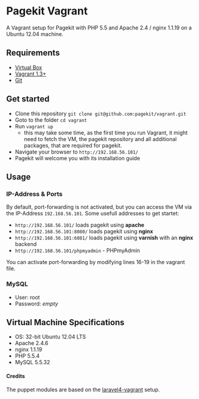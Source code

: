 # Pagekit Vagrant

A Vagrant setup for Pagekit with PHP 5.5 and Apache 2.4 / nginx 1.1.19 on a Ubuntu 12.04 machine.


## Requirements

- [Virtual Box](https://www.virtualbox.org/wiki/Downloads)
- [Vagrant 1.3+](http://www.vagrantup.com/downloads.html)
- [Git](http://git-scm.com/downloads)


## Get started

- Clone this repository `git clone git@github.com:pagekit/vagrant.git`
- Goto to the folder `cd vagrant`
- Run `vagrant up`
    + this may take some time, as the first time you run Vagrant, it might need to fetch the VM, the pagekit repository and all additional packages, that are required for pagekit.
- Navigate your browser to `http://192.168.56.101/`
- Pagekit will welcome you with its installation guide


## Usage

### IP-Address & Ports

By default, port-forwarding is not activated, but you can access the VM via the IP-Address `192.168.56.101`. Some usefull addresses to get startet:

- `http://192.168.56.101/` loads pagekit using **apache**
- `http://192.168.56.101:8080/` loads pagekit using **nginx**
- `http://192.168.56.101:6081/` loads pagekit using **varnish** with an **nginx** backend
- `http://192.168.56.101/phpmyadmin` - PHPmyAdmin

You can activate port-forwarding by modifying lines 16-19 in the vagrant file.

### MySQL

- User: root
- Password: _empty_


## Virtual Machine Specifications

- OS: 32-bit Ubuntu 12.04 LTS
- Apache 2.4.6
- nginx 1.1.19
- PHP 5.5.4
- MySQL 5.5.32


#### Credits

The puppet modules are based on the [laravel4-vagrant](https://github.com/bryannielsen/Laravel4-Vagrant) setup.
